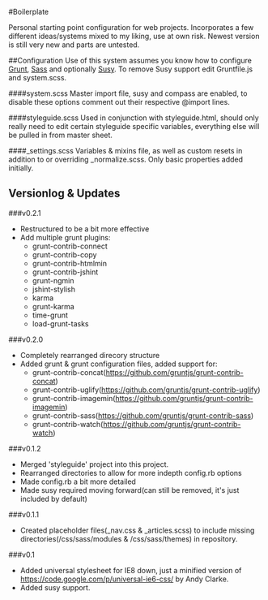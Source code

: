 #Boilerplate

Personal starting point configuration for web projects.  Incorporates a few different ideas/systems mixed to my liking, use at own risk.  Newest version is still very new and parts are untested.


##Configuration
Use of this system assumes you know how to configure [Grunt](http://gruntjs.com/), [Sass](http://sass-lang.com/) and optionally [Susy](http://susy.oddbird.net/).  To remove Susy support edit Gruntfile.js and system.scss.

####system.scss
Master import file, susy and compass are enabled, to disable these options comment out their respective @import lines.

####styleguide.scss
Used in conjunction with styleguide.html, should only really need to edit certain styleguide specific variables, everything else will be pulled in from master sheet.

####_settings.scss
Variables & mixins file, as well as custom resets in addition to or overriding _normalize.scss.  Only basic properties added initially.


## Versionlog & Updates
###v0.2.1
+ Restructured to be a bit more effective
+ Add multiple grunt plugins:
	+ grunt-contrib-connect
	+ grunt-contrib-copy
	+ grunt-contrib-htmlmin
	+ grunt-contrib-jshint
	+ grunt-ngmin
	+ jshint-stylish
	+ karma
	+ grunt-karma
	+ time-grunt
	+ load-grunt-tasks

###v0.2.0
+ Completely rearranged direcory structure
+ Added grunt & grunt configuration files, added support for: 
	+ grunt-contrib-concat(https://github.com/gruntjs/grunt-contrib-concat)
	+ grunt-contrib-uglify(https://github.com/gruntjs/grunt-contrib-uglify)
	+ grunt-contrib-imagemin(https://github.com/gruntjs/grunt-contrib-imagemin)
	+ grunt-contrib-sass(https://github.com/gruntjs/grunt-contrib-sass)
	+ grunt-contrib-watch(https://github.com/gruntjs/grunt-contrib-watch)

###v0.1.2
+ Merged 'styleguide' project into this project.
+ Rearranged directories to allow for more indepth config.rb options
+ Made config.rb a bit more detailed
+ Made susy required moving forward(can still be removed, it's just included by default)

###v0.1.1
+ Created placeholder files(_nav.css & _articles.scss) to include missing directories(/css/sass/modules & /css/sass/themes) in repository.

###v0.1
+ Added universal stylesheet for IE8 down, just a minified version of https://code.google.com/p/universal-ie6-css/ by Andy Clarke.
+ Added susy support.
